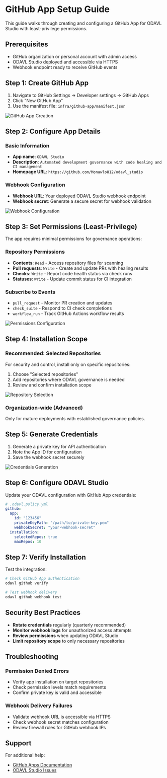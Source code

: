# GitHub App Setup Guide

This guide walks through creating and configuring a GitHub App for ODAVL Studio with least-privilege permissions.

## Prerequisites

- GitHub organization or personal account with admin access
- ODAVL Studio deployed and accessible via HTTPS
- Webhook endpoint ready to receive GitHub events

## Step 1: Create GitHub App

1. Navigate to GitHub Settings → Developer settings → GitHub Apps
2. Click "New GitHub App"
3. Use the manifest file: `infra/github-app/manifest.json`

![GitHub App Creation](../media/github-app-create.png)

## Step 2: Configure App Details

### Basic Information

- **App name**: `ODAVL Studio`
- **Description**: `Automated development governance with code healing and CI management`
- **Homepage URL**: `https://github.com/Monawlo812/odavl_studio`

### Webhook Configuration

- **Webhook URL**: Your deployed ODAVL Studio webhook endpoint
- **Webhook secret**: Generate a secure secret for webhook validation

![Webhook Configuration](../media/github-app-webhook.png)

## Step 3: Set Permissions (Least-Privilege)

The app requires minimal permissions for governance operations:

### Repository Permissions

- **Contents**: `Read` - Access repository files for scanning
- **Pull requests**: `Write` - Create and update PRs with healing results
- **Checks**: `Write` - Report code health status via check runs
- **Statuses**: `Write` - Update commit status for CI integration

### Subscribe to Events

- `pull_request` - Monitor PR creation and updates
- `check_suite` - Respond to CI check completions
- `workflow_run` - Track GitHub Actions workflow results

![Permissions Configuration](../media/github-app-permissions.png)

## Step 4: Installation Scope

### Recommended: Selected Repositories

For security and control, install only on specific repositories:

1. Choose "Selected repositories"
2. Add repositories where ODAVL governance is needed
3. Review and confirm installation scope

![Repository Selection](../media/github-app-repos.png)

### Organization-wide (Advanced)

Only for mature deployments with established governance policies.

## Step 5: Generate Credentials

1. Generate a private key for API authentication
2. Note the App ID for configuration
3. Save the webhook secret securely

![Credentials Generation](../media/github-app-credentials.png)

## Step 6: Configure ODAVL Studio

Update your ODAVL configuration with GitHub App credentials:

```yaml
# .odavl.policy.yml
github:
  app:
    id: "123456"
    privateKeyPath: "/path/to/private-key.pem"
    webhookSecret: "your-webhook-secret"
  installation:
    selectedRepos: true
    maxRepos: 10
```

## Step 7: Verify Installation

Test the integration:

```bash
# Check GitHub App authentication
odavl github verify

# Test webhook delivery
odavl github webhook test
```

## Security Best Practices

- **Rotate credentials** regularly (quarterly recommended)
- **Monitor webhook logs** for unauthorized access attempts
- **Review permissions** when updating ODAVL Studio
- **Limit repository scope** to only necessary repositories

## Troubleshooting

### Permission Denied Errors

- Verify app installation on target repositories
- Check permission levels match requirements
- Confirm private key is valid and accessible

### Webhook Delivery Failures

- Validate webhook URL is accessible via HTTPS
- Check webhook secret matches configuration
- Review firewall rules for GitHub webhook IPs

## Support

For additional help:

- [GitHub Apps Documentation](https://docs.github.com/en/developers/apps)
- [ODAVL Studio Issues](https://github.com/Monawlo812/odavl_studio/issues)
